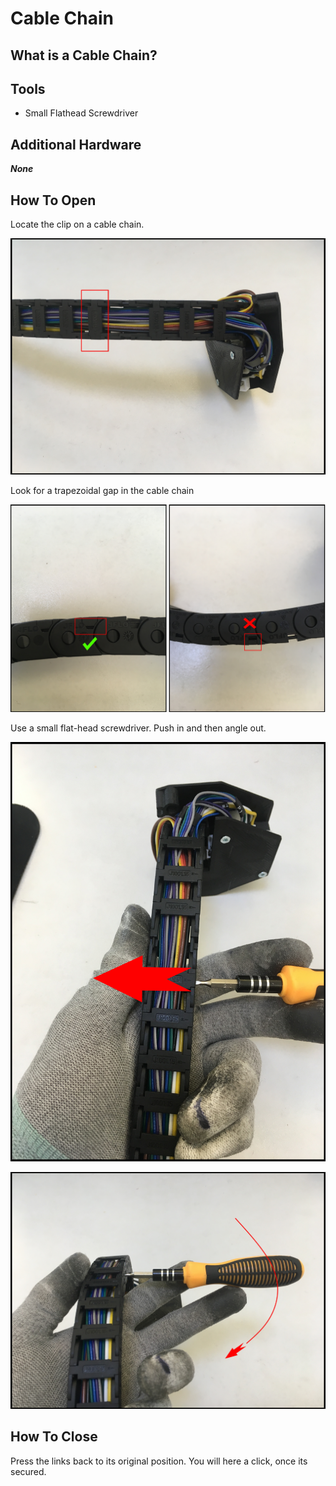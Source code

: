 # Cable Chain

## What is a Cable Chain? <a id="tools"></a>

## Tools

* Small Flathead Screwdriver

## Additional Hardware <a id="additional-hardware"></a>

_**None**_

## How To Open

Locate the clip on a cable chain. 

![](../../.gitbook/assets/img_1019.JPG)

Look for a trapezoidal gap in the cable chain

![](../../.gitbook/assets/img_1020.JPG)

Use a small flat-head screwdriver. Push in and then angle out. 

![](../../.gitbook/assets/img_1022.JPG)

![](../../.gitbook/assets/img_1024.JPG)

## How To Close

Press the links back to its original position. You will here a click, once its secured.

